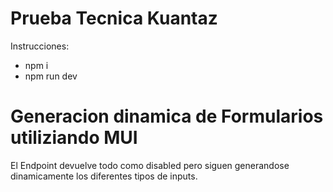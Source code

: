 # Prueba Tecnica Kuantaz

Instrucciones:
- npm i
- npm run dev

# Generacion dinamica de Formularios utiliziando MUI

El Endpoint devuelve todo como disabled pero siguen generandose dinamicamente los diferentes tipos de inputs.